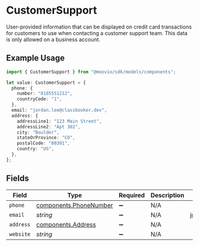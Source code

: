 # CustomerSupport

User-provided information that can be displayed on credit card transactions for customers to use when
contacting a customer support team. This data is only allowed on a business account.

## Example Usage

```typescript
import { CustomerSupport } from "@moovio/sdk/models/components";

let value: CustomerSupport = {
  phone: {
    number: "8185551212",
    countryCode: "1",
  },
  email: "jordan.lee@classbooker.dev",
  address: {
    addressLine1: "123 Main Street",
    addressLine2: "Apt 302",
    city: "Boulder",
    stateOrProvince: "CO",
    postalCode: "80301",
    country: "US",
  },
};
```

## Fields

| Field                                                            | Type                                                             | Required                                                         | Description                                                      | Example                                                          |
| ---------------------------------------------------------------- | ---------------------------------------------------------------- | ---------------------------------------------------------------- | ---------------------------------------------------------------- | ---------------------------------------------------------------- |
| `phone`                                                          | [components.PhoneNumber](../../models/components/phonenumber.md) | :heavy_minus_sign:                                               | N/A                                                              |                                                                  |
| `email`                                                          | *string*                                                         | :heavy_minus_sign:                                               | N/A                                                              | jordan.lee@classbooker.dev                                       |
| `address`                                                        | [components.Address](../../models/components/address.md)         | :heavy_minus_sign:                                               | N/A                                                              |                                                                  |
| `website`                                                        | *string*                                                         | :heavy_minus_sign:                                               | N/A                                                              |                                                                  |